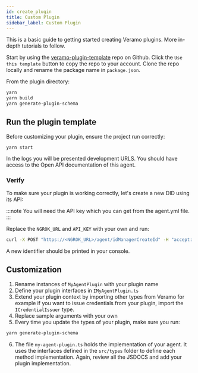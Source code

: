 ```yaml
---
id: create_plugin
title: Custom Plugin
sidebar_label: Custom Plugin
---
```


This is a basic guide to getting started creating Veramo plugins. More in-depth tutorials to follow.

Start by using the [veramo-plugin-template](https://github.com/uport-project/veramo-plugin) repo on Github. Click the `Use this template` button to copy the repo to your account. Clone the repo locally and rename the package name in `package.json`.

From the plugin directory:

```bash
yarn
yarn build
yarn generate-plugin-schema
```

## Run the plugin template

Before customizing your plugin, ensure the project run correctly:

```
yarn start
```

In the logs you will be presented development URLS. You should have access to the Open API documentation of this agent.

### Verify

To make sure your plugin is working correctly, let's create a new DID using its API:

:::note
You will need the API key which you can get from the agent.yml file.
:::

Replace the `NGROK_URL` and `API_KEY` with your own and run:

```bash
curl -X POST "https://<NGROK_URL>/agent/idManagerCreateId" -H "accept: application/json; charset=utf-8" -H "Authorization: Bearer <APIKEY>" -H "Content-Type: application/json" -d "{}"
```

A new identifier should be printed in your console.

## Customization

1. Rename instances of `MyAgentPlugin` with your plugin name
2. Define your plugin interfaces in `IMyAgentPlugin.ts`
3. Extend your plugin context by importing other types from Veramo for example if you want to issue credentials from your plugin, import the `ICredentialIssuer` type.
4. Replace sample arguments with your own
5. Every time you update the types of your plugin, make sure you run:

```bash
yarn generate-plugin-schema
```

6. The file `my-agent-plugin.ts` holds the implementation of your agent. It uses the interfaces defined in the `src/types` folder to define each method implementation. Again, review all the JSDOCS and add your plugin implementation.
